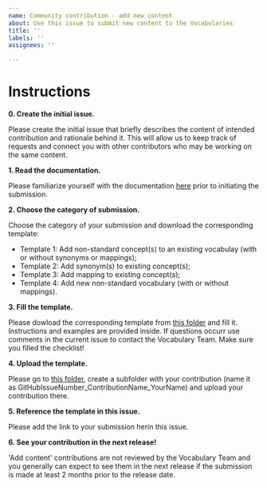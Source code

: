 ```yaml
---
name: Community contribution - add new content
about: Use this issue to submit new content to the Vocabularies
title: ''
labels: ''
assignees: ''

---
```


# Instructions


**0. Create the initial issue.**

Please create the initial issue that briefly describes the content of intended contribution and rationale behind it. This will allow us to keep track of requests and connect you with other contributors who may be working on the same content.

**1. Read the documentation.**

Please familiarize yourself with the documentation [here](https://github.com/OHDSI/Vocabulary-v5.0/wiki/Community-contribution) prior to initiating the submission.

**2. Choose the category of submission.**

Choose the category of your submission and download the corresponding template:

- Template 1: Add non-standard concept(s) to an existing vocabulay (with or without synonyms or mappings);
- Template 2: Add synonym(s) to existing concept(s);
- Template 3: Add mapping to existing concept(s);
- Template 4: Add new non-standard vocabulary (with or without mappings).

**3. Fill the template.**

Please dowload the corresponding template from [this folder](https://drive.google.com/drive/u/1/folders/1D7hSGKQkWgJCAKXDNOjfoFcnRca0-57w) and fill it. Instructions and examples are provided inside. If questions occurr use comments in the current issue to contact the Vocabulary Team. Make sure you filled the checklist!

**4. Upload the template.**

Please go to [this folder](https://drive.google.com/drive/u/1/folders/1wXB3CK08-sPa0EdyLlIL8jHaBkuH7k3g), create a subfolder with your contribution (name it as GitHubIssueNumber_ContributionName_YourName) and upload your contribution there.

**5. Reference the template in this issue.**

Please add the link to your submission herin this issue.

**6. See your contribution in the next release!**

'Add content' contributions are not reviewed by the Vocabulary Team and you generally can expect to see them in the next release if the submission is made at least 2 months prior to the release date.
